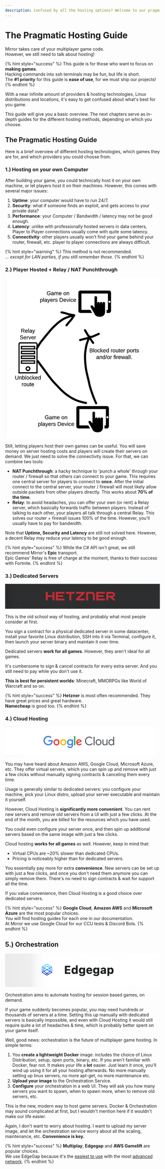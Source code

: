 ```yaml
---
description: Confused by all the hosting options? Welcome to our pragmatic hosting guide.
---
```


# The Pragmatic Hosting Guide

Mirror takes care of your multiplayer game code. \
However, we still need to talk about hosting!

{% hint style="success" %}
This guide is for those who want to focus on **making games**.\
Hacking commands into ssh terminals may be fun, but life is short.\
The **#1 priority** for this guide is **ease of use**, for we must ship our projects!
{% endhint %}

With a near infinite amount of providers & hosting technologies, Linux distributions and locations, it's easy to get confused about what's best for you game.

This guide will give you a basic overview. The next chapters serve as in-depth guides for the different hosting methods, depending on which you choose.

## The Pragmatic Hosting Guide

Here is a brief overview of different hosting technologies, which games they are for, and which providers you could choose from.

### **1.) Hosting on your own Computer**

After building your game, you could technically host it on your own machine, or let players host it on their machines. However, this comes with several major issues:

1. **Uptime**: your computer would have to run 24/7.
2. **Security**: what if someone finds an exploit, and gets access to your private data?
3. **Performance**: your Computer / Bandwidth / latency may not be good enough.
4. **Latency**: unlike with professionally hosted servers in data centers, Player to Player connections usually come with quite some latency.
5. **Connectivity**: other players usually won't find your game behind your router, firewall, etc. player to player connections are always difficult.

{% hint style="warning" %}
This method is not recommended.\
_... except for LAN parties, if you still remember those._&#x20;
{% endhint %}

### **2.) Player Hosted + Relay / NAT Punchthrough**

<img src="../.gitbook/assets/image (40).png" alt="" data-size="original">

Still, letting players host their own games can be useful. You will save money on server hosting costs and players will create their servers on demand. We just need to solve the connectivity issue. For that, we can combine two tools:

* **NAT Punchthrough**: a hacky technique to 'punch a whole' through your router / firewall so that others can connect to your game. This requires one central server for players to connect to **once**. After the initial connect to the central server, your router / firewall will most likely allow outside packets from other players directly. This works about **70% of the time**.&#x20;
* **Relay**: to avoid headaches, you can offer your own (or rent) a Relay server, which basically forwards traffic between players. Instead of talking to each other, your players all talk through a central Relay. This solves our router + firewall issues 100% of the time. However, you'll usually have to pay for bandwidth.

Note that **Uptime, Security and Latency** are still not solved here. However, a decent Relay may reduce your latency to be good enough.

{% hint style="success" %}
While the C# API isn't great, we still recommend Mirror's **Epic** transport.\
Epic Games' Relay is free of charge at the moment, thanks to their success with Fortnite.
{% endhint %}

### **3.) Dedicated Servers**

![](../.gitbook/assets/hetzner.png)

This is the old school way of hosting, and probably what most people consider at first.

You sign a contract for a physical dedicated server in some datacenter, install your favorite Linux distribution, SSH into it via Terminal, configure it, then launch your server binary and maintain it over time.

Dedicated servers **work for all games**. However, they aren't ideal for all games.

It's cumbersome to sign & cancel contracts for every extra server. And you still need to pay while you don't use it.

**This is best for persistent worlds**: Minecraft, MMORPGs like World of Warcraft and so on.

{% hint style="success" %}
**Hetzner** is most often recommended. They have great prices and great hardware.\
**Namecheap** is good too.
{% endhint %}

### **4.) Cloud Hosting**

****![](../.gitbook/assets/google.png)****

You may have heard about Amazon AWS, Google Cloud, Microsoft Azure, etc. They offer virtual servers, which you can spin up and remove with just a few clicks without manually signing contracts & canceling them every time.

Usage is generally similar to dedicated servers: you configure your machine, pick your Linux distro, upload your server executable and maintain it yourself.

However, Cloud Hosting is **significantly more convenient**. You can rent new servers and remove old servers from a UI with just a few clicks. At the end of the month, you are billed for the resources which you have used.&#x20;

You could even configure your server once, and then spin up additional servers based on the same image with just a few clicks.

Cloud hosting **works for all games** as well. However, keep in mind that:

* Virtual CPUs are \~20% slower than dedicated CPUs.
* Pricing is noticeably higher than for dedicated servers.

You essentially pay more for extra **convenience**. New servers can be set up with just a few clicks, and once you don't need them anymore you can simply remove them. There's no need to sign contracts & wait for support all the time.

If you value convenience, then Cloud Hosting is a good choice over dedicated servers.

{% hint style="success" %}
**Google Cloud**, **Amazon AWS** and **Microsoft Azure** are the most popular choices.\
You will find hosting guides for each one in our documentation.\
At Mirror we use Google Cloud for our CCU tests & Discord Bots.
{% endhint %}

## **5.) Orchestration**

![](../.gitbook/assets/edgegap.png)

Orchestration aims to automate hosting for session based games, on demand.

If your game suddenly becomes popular, you may need hundreds or thousands of servers at a time. Setting this up manually with dedicated servers is basically impossible, and even with Cloud Hosting it would still require quite a lot of headaches & time, which is probably better spent on your game itself.

Well, good news: orchestration is the future of multiplayer game hosting. In simple terms:

1. You **create a lightweight Docker** image: includes the choice of Linux Distribution, setup, open ports, binary, etc. If you aren't familiar with Docker, fear not. It makes your life a **lot** easier. Just learn it once, you'll wind up using it for all your hosting afterwards. No more manually setting up linux servers, no more apt-get, no more maintenance etc.
2. **Upload your image** to the Orchestration Service.
3. **Configure** your orchestration in a web UI. They will ask you how many servers you want to spawn, when to spawn more, when to remove old servers, etc.

This is the new, modern way to host game servers. Docker & Orchestration may sound complicated at first, but I wouldn't mention here if it wouldn't make our life easier.&#x20;

Again, I don't want to worry about hosting. I want to upload my server image, and let the orchestration service worry about all the scaling, maintenance, etc. **Convenience is key.**

{% hint style="success" %}
**Multiplay**, **Edgegap** and **AWS Gamelift** are popular choices.\
We use EdgeGap because it's the [easiest to use](https://docs.edgegap.com/docs/sample-projects/mirror-on-edgegap) with the most [advanced network](https://en.wikipedia.org/wiki/Edge\_computing).
{% endhint %}

